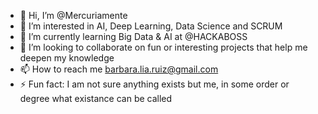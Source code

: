 - 👋 Hi, I’m @Mercuriamente
- 👀 I’m interested in AI, Deep Learning, Data Science and SCRUM
- 🌱 I’m currently learning Big Data & AI at @HACKABOSS
- 💞️ I’m looking to collaborate on fun or interesting projects that help me deepen my knowledge 
- 📫 How to reach me barbara.lia.ruiz@gmail.com
- ⚡ Fun fact: I am not sure anything exists but me, in some order or degree what existance can be called

<!---
Mercuriamente/Mercuriamente is a ✨ special ✨ repository because its `README.md` (this file) appears on your GitHub profile.
You can click the Preview link to take a look at your changes.
--->
